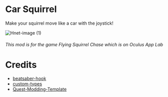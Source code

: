 # Car Squirrel

Make your squirrel move like a car with the joystick!


![Hnet-image (1)](https://user-images.githubusercontent.com/87285349/137574483-6a22a260-89ec-462b-b442-2ec0df20636d.gif)

###### This mod is for the game Flying Squirrel Chase which is on Oculus App Lab

# Credits

 - [beatsaber-hook](https://github.com/sc2ad/beatsaber-hook)
 - [custom-types](https://github.com/sc2ad/Il2CppQuestTypePatching)
 - [Quest-Modding-Template](https://github.com/Lauriethefish/quest-mod-template)
